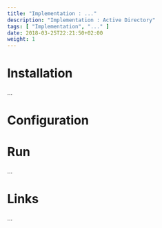 ```yaml
---
title: "Implementation : ..."
description: "Implementation : Active Directory"
tags: [ "Implementation", "..." ]
date: 2018-03-25T22:21:50+02:00
weight: 1
---
```

# Installation

...

# Configuration

# Run

...

# Links

...